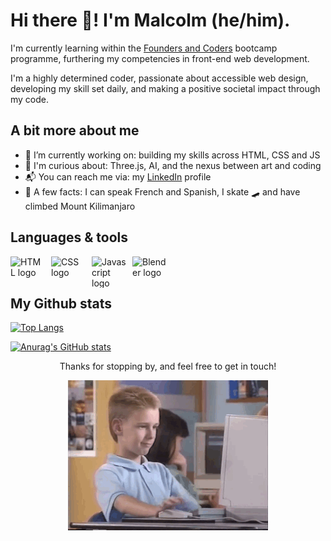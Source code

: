 # Hi there 👋! I'm Malcolm (he/him).

I'm currently learning within the [Founders and Coders](https://learn.foundersandcoders.com/) bootcamp programme, furthering my competencies in front-end web development.

I'm a highly determined coder, passionate about accessible web design, developing my skill set daily, and making a positive societal impact through my code.

## A bit more about me

- 🧱 I’m currently working on: building my skills across HTML, CSS and JS
- 🌠 I'm curious about: Three.js, AI, and the nexus between art and coding
- 📬 You can reach me via: my [LinkedIn](https://www.linkedin.com/in/malcolmwilsonmcg/) profile
- 🌄 A few facts: I can speak French and Spanish, I skate 🛹 and have climbed Mount Kilimanjaro

## Languages & tools

<a href="https://developer.mozilla.org/en-US/docs/Glossary/HTML5"><img align="left" width="55px" height="50px" alt="HTML logo" style="padding-right:10px;" src="https://cdn-icons-png.flaticon.com/512/732/732212.png"/></a>
<a href="https://developer.mozilla.org/en-US/docs/Glossary/CSS"><img align="left" width="55px" height="50px" alt="CSS logo" style="padding-right:10px;" src="https://upload.wikimedia.org/wikipedia/commons/thumb/6/62/CSS3_logo.svg/2048px-CSS3_logo.svg.png"/></a>
<a href="https://developer.mozilla.org/en-US/docs/Glossary/JavaScript"><img align="left" width="55px" height="50px" alt="Javascript logo" style="padding-right:10px;" src="https://cdn.worldvectorlogo.com/logos/javascript-1.svg"/></a>
<a href="https://en.wikipedia.org/wiki/Blender_(software)"><img align="left" width="55px" height="50px" alt="Blender logo" style="padding-right:10px;" src="https://upload.wikimedia.org/wikipedia/commons/thumb/0/0c/Blender_logo_no_text.svg/2503px-Blender_logo_no_text.svg.png"/></a>
<br /> <br />

## My Github stats

[![Top Langs](https://github-readme-stats.vercel.app/api/top-langs/?username=malcolmwilson8&theme=dark)](https://github.com/malcolmwilson8/github-readme-stats)

[![Anurag's GitHub stats](https://github-readme-stats.vercel.app/api?username=malcolmwilson8&theme=dark)](https://github.com/malcolmwilson8/github-readme-stats)

<p align="center">Thanks for stopping by, and feel free to get in touch!</p>

<p align="center">
<img src="https://github.com/malcolmwilson8/malcolmwilson8/blob/main/thumbs-up.gif">
</p>
